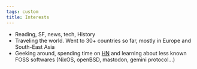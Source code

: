 ```yaml
---
tags: custom
title: Interests
---
```


* Reading, SF, news, tech, History
* Traveling the world. Went to 30+ countries so far, mostly in Europe and South-East Asia
* Geeking around, spending time on [HN](https://news.ycombinator.com/) and learning about less known FOSS softwares (NixOS, openBSD, mastodon, gemini protocol...)
